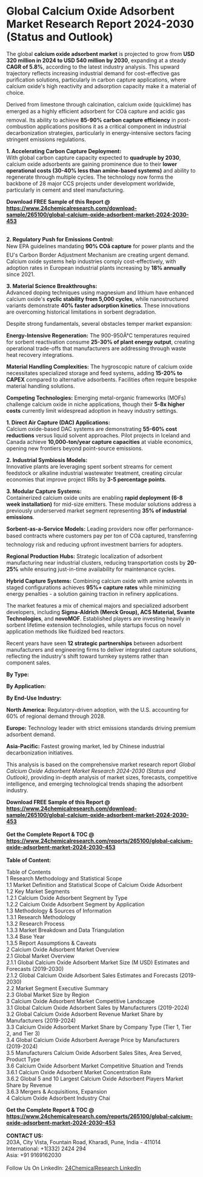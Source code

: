 <h1>Global Calcium Oxide Adsorbent Market Research Report 2024-2030 (Status and Outlook)</h1><p>The global <strong>calcium oxide adsorbent market</strong> is projected to grow from <strong>USD 320 million in 2024 to USD 540 million by 2030</strong>, expanding at a steady <strong>CAGR of 5.8%</strong>, according to the latest industry analysis. This upward trajectory reflects increasing industrial demand for cost-effective gas purification solutions, particularly in carbon capture applications, where calcium oxide's high reactivity and adsorption capacity make it a material of choice.</p><p>Derived from limestone through calcination, calcium oxide (quicklime) has emerged as a highly efficient adsorbent for COâ capture and acidic gas removal. Its ability to achieve <strong>85-90% carbon capture efficiency</strong> in post-combustion applications positions it as a critical component in industrial decarbonization strategies, particularly in energy-intensive sectors facing stringent emissions regulations.</p><p><strong>1. Accelerating Carbon Capture Deployment:</strong><br>
With global carbon capture capacity expected to <strong>quadruple by 2030</strong>, calcium oxide adsorbents are gaining prominence due to their <strong>lower operational costs (30-40% less than amine-based systems)</strong> and ability to regenerate through multiple cycles. The technology now forms the backbone of 28 major CCS projects under development worldwide, particularly in cement and steel manufacturing.</p><div><b>Download FREE Sample of this Report @ 
            <a href="https://www.24chemicalresearch.com/download-sample/265100/global-calcium-oxide-adsorbent-market-2024-2030-453">
            https://www.24chemicalresearch.com/download-sample/265100/global-calcium-oxide-adsorbent-market-2024-2030-453</a></b></div><br><p><strong>2. Regulatory Push for Emissions Control:</strong><br>
New EPA guidelines mandating <strong>90% COâ capture</strong> for power plants and the EU's Carbon Border Adjustment Mechanism are creating urgent demand. Calcium oxide systems help industries comply cost-effectively, with adoption rates in European industrial plants increasing by <strong>18% annually</strong> since 2021.</p><p><strong>3. Material Science Breakthroughs:</strong><br>
Advanced doping techniques using magnesium and lithium have enhanced calcium oxide's <strong>cyclic stability from 5,000 cycles</strong>, while nanostructured variants demonstrate <strong>40% faster adsorption kinetics</strong>. These innovations are overcoming historical limitations in sorbent degradation.</p><p>Despite strong fundamentals, several obstacles temper market expansion:</p><p><strong>Energy-Intensive Regeneration:</strong> The 900-950Â°C temperatures required for sorbent reactivation consume <strong>25-30% of plant energy output</strong>, creating operational trade-offs that manufacturers are addressing through waste heat recovery integrations.</p><p><strong>Material Handling Complexities:</strong> The hygroscopic nature of calcium oxide necessitates specialized storage and feed systems, adding <strong>15-20% to CAPEX</strong> compared to alternative adsorbents. Facilities often require bespoke material handling solutions.</p><p><strong>Competing Technologies:</strong> Emerging metal-organic frameworks (MOFs) challenge calcium oxide in niche applications, though their <strong>5-8x higher costs</strong> currently limit widespread adoption in heavy industry settings.</p><p><strong>1. Direct Air Capture (DAC) Applications:</strong><br>
Calcium oxide-based DAC systems are demonstrating <strong>55-60% cost reductions</strong> versus liquid solvent approaches. Pilot projects in Iceland and Canada achieve <strong>10,000-ton/year capture capacities</strong> at viable economics, opening new frontiers beyond point-source emissions.</p><p><strong>2. Industrial Symbiosis Models:</strong><br>
Innovative plants are leveraging spent sorbent streams for cement feedstock or alkaline industrial wastewater treatment, creating circular economies that improve project IRRs by <strong>3-5 percentage points</strong>.</p><p><strong>3. Modular Capture Systems:</strong><br>
Containerized calcium oxide units are enabling <strong>rapid deployment (6-8 week installation)</strong> for mid-size emitters. These modular solutions address a previously underserved market segment representing <strong>35% of industrial emissions</strong>.</p><p><strong>Sorbent-as-a-Service Models:</strong> Leading providers now offer performance-based contracts where customers pay per ton of COâ captured, transferring technology risk and reducing upfront investment barriers for adopters.</p><p><strong>Regional Production Hubs:</strong> Strategic localization of adsorbent manufacturing near industrial clusters, reducing transportation costs by <strong>20-25%</strong> while ensuring just-in-time availability for maintenance cycles.</p><p><strong>Hybrid Capture Systems:</strong> Combining calcium oxide with amine solvents in staged configurations achieves <strong>95%+ capture rates</strong> while minimizing energy penalties - a solution gaining traction in refinery applications.</p><p>The market features a mix of chemical majors and specialized adsorbent developers, including <strong>Sigma-Aldrich (Merck Group), ACS Material, Svante Technologies</strong>, and <strong>novoMOF</strong>. Established players are investing heavily in sorbent lifetime extension technologies, while startups focus on novel application methods like fluidized bed reactors.</p><p>Recent years have seen <strong>12 strategic partnerships</strong> between adsorbent manufacturers and engineering firms to deliver integrated capture solutions, reflecting the industry's shift toward turnkey systems rather than component sales.</p><p><strong>By Type:</strong></p><p><strong>By Application:</strong></p><p><strong>By End-Use Industry:</strong></p><p><strong>North America:</strong> Regulatory-driven adoption, with the U.S. accounting for 60% of regional demand through 2028.</p><p><strong>Europe:</strong> Technology leader with strict emissions standards driving premium adsorbent demand.</p><p><strong>Asia-Pacific:</strong> Fastest growing market, led by Chinese industrial decarbonization initiatives.</p><p>This analysis is based on the comprehensive market research report <em>Global Calcium Oxide Adsorbent Market Research 2024-2030 (Status and Outlook)</em>, providing in-depth analysis of market sizes, forecasts, competitive intelligence, and emerging technological trends shaping the adsorbent industry.</p><div><b>Download FREE Sample of this Report @ 
            <a href="https://www.24chemicalresearch.com/download-sample/265100/global-calcium-oxide-adsorbent-market-2024-2030-453">
            https://www.24chemicalresearch.com/download-sample/265100/global-calcium-oxide-adsorbent-market-2024-2030-453</a></b></div><br><div><b>Get the Complete Report & TOC @ 
            <a href="https://www.24chemicalresearch.com/reports/265100/global-calcium-oxide-adsorbent-market-2024-2030-453">
            https://www.24chemicalresearch.com/reports/265100/global-calcium-oxide-adsorbent-market-2024-2030-453</a></b></div><br>
            <b>Table of Content:</b><p>Table of Contents<br />
1 Research Methodology and Statistical Scope<br />
1.1 Market Definition and Statistical Scope of Calcium Oxide Adsorbent<br />
1.2 Key Market Segments<br />
1.2.1 Calcium Oxide Adsorbent Segment by Type<br />
1.2.2 Calcium Oxide Adsorbent Segment by Application<br />
1.3 Methodology & Sources of Information<br />
1.3.1 Research Methodology<br />
1.3.2 Research Process<br />
1.3.3 Market Breakdown and Data Triangulation<br />
1.3.4 Base Year<br />
1.3.5 Report Assumptions & Caveats<br />
2 Calcium Oxide Adsorbent Market Overview<br />
2.1 Global Market Overview<br />
2.1.1 Global Calcium Oxide Adsorbent Market Size (M USD) Estimates and Forecasts (2019-2030)<br />
2.1.2 Global Calcium Oxide Adsorbent Sales Estimates and Forecasts (2019-2030)<br />
2.2 Market Segment Executive Summary<br />
2.3 Global Market Size by Region<br />
3 Calcium Oxide Adsorbent Market Competitive Landscape<br />
3.1 Global Calcium Oxide Adsorbent Sales by Manufacturers (2019-2024)<br />
3.2 Global Calcium Oxide Adsorbent Revenue Market Share by Manufacturers (2019-2024)<br />
3.3 Calcium Oxide Adsorbent Market Share by Company Type (Tier 1, Tier 2, and Tier 3)<br />
3.4 Global Calcium Oxide Adsorbent Average Price by Manufacturers (2019-2024)<br />
3.5 Manufacturers Calcium Oxide Adsorbent Sales Sites, Area Served, Product Type<br />
3.6 Calcium Oxide Adsorbent Market Competitive Situation and Trends<br />
3.6.1 Calcium Oxide Adsorbent Market Concentration Rate<br />
3.6.2 Global 5 and 10 Largest Calcium Oxide Adsorbent Players Market Share by Revenue<br />
3.6.3 Mergers & Acquisitions, Expansion<br />
4 Calcium Oxide Adsorbent Industry Chai</p><div><b>Get the Complete Report & TOC @ 
            <a href="https://www.24chemicalresearch.com/reports/265100/global-calcium-oxide-adsorbent-market-2024-2030-453">
            https://www.24chemicalresearch.com/reports/265100/global-calcium-oxide-adsorbent-market-2024-2030-453</a></b></div><br><b>CONTACT US:</b><br>
            203A, City Vista, Fountain Road, Kharadi, Pune, India - 411014<br>
            International: +1(332) 2424 294<br>
            Asia: +91 9169162030 <br><br>
            Follow Us On LinkedIn: <a href="https://www.linkedin.com/company/24chemicalresearch/">24ChemicalResearch LinkedIn</a>